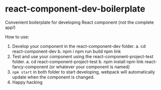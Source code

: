 # react-component-dev-boilerplate
Convenient boilerplate for developing React component (not the complete app!)

How to use:
1. Develop your component in the react-component-dev folder. 
  a. cd react-component-dev
  b. npm i
     npm run build
     npm link
2. Test and use your component using the react-component-project-test folder.
  a. cd react-component-project-test
  b. npm install
     npm link react-fancy-component
     (or whatever your component is named)
3. `npm start` in both folder to start developing, webpack will automatically update when the component is changed.
4. Happy hacking
